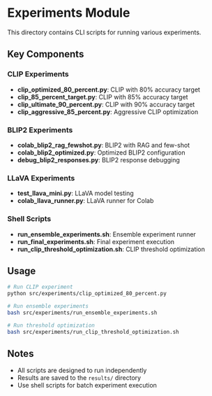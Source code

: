 # Experiments Module

This directory contains CLI scripts for running various experiments.

## Key Components

### CLIP Experiments
- **clip_optimized_80_percent.py**: CLIP with 80% accuracy target
- **clip_85_percent_target.py**: CLIP with 85% accuracy target
- **clip_ultimate_90_percent.py**: CLIP with 90% accuracy target
- **clip_aggressive_85_percent.py**: Aggressive CLIP optimization

### BLIP2 Experiments
- **colab_blip2_rag_fewshot.py**: BLIP2 with RAG and few-shot
- **colab_blip2_optimized.py**: Optimized BLIP2 configuration
- **debug_blip2_responses.py**: BLIP2 response debugging

### LLaVA Experiments
- **test_llava_mini.py**: LLaVA model testing
- **colab_llava_runner.py**: LLaVA runner for Colab

### Shell Scripts
- **run_ensemble_experiments.sh**: Ensemble experiment runner
- **run_final_experiments.sh**: Final experiment execution
- **run_clip_threshold_optimization.sh**: CLIP threshold optimization

## Usage

```bash
# Run CLIP experiment
python src/experiments/clip_optimized_80_percent.py

# Run ensemble experiments
bash src/experiments/run_ensemble_experiments.sh

# Run threshold optimization
bash src/experiments/run_clip_threshold_optimization.sh
```

## Notes
- All scripts are designed to run independently
- Results are saved to the `results/` directory
- Use shell scripts for batch experiment execution 